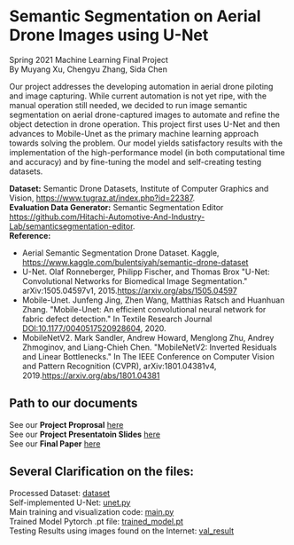 # Semantic Segmentation on Aerial Drone Images using U-Net
Spring 2021 Machine Learning Final Project  
By Muyang Xu, Chengyu Zhang, Sida Chen

Our project addresses the developing automation in aerial drone piloting and image capturing. While current automation is not yet ripe, with the manual operation still needed, we decided to run image semantic segmentation on aerial drone-captured images to automate and refine the object detection in drone operation. This project first uses U-Net and then advances to Mobile-Unet as the primary machine learning approach towards solving the problem. Our model yields satisfactory results with the implementation of the high-performance model (in both computational time and accuracy) and by fine-tuning the model and self-creating testing datasets.

**Dataset:** Semantic Drone Datasets, Institute of Computer Graphics and Vision, https://www.tugraz.at/index.php?id=22387.  
**Evaluation Data Generator:** Semantic Segmentation Editor https://github.com/Hitachi-Automotive-And-Industry-Lab/semanticsegmentation-editor.  
**Reference:**  
- Aerial Semantic Segmentation Drone Dataset. Kaggle, https://www.kaggle.com/bulentsiyah/semantic-drone-dataset
- U-Net. Olaf Ronneberger, Philipp Fischer, and Thomas Brox "U-Net: Convolutional Networks for Biomedical Image Segmentation." arXiv:1505.04597v1, 2015.https://arxiv.org/abs/1505.04597
- Mobile-Unet. Junfeng Jing, Zhen Wang, Matthias Ratsch and Huanhuan Zhang. "Mobile-Unet: An efficient convolutional neural network for fabric defect detection." In Textile Research Journal [DOI:10.1177/0040517520928604](https://journals.sagepub.com/doi/full/10.1177/0040517520928604), 2020.
- MobileNetV2. Mark Sandler, Andrew Howard, Menglong Zhu, Andrey Zhmoginov, and Liang-Chieh Chen. "MobileNetV2: Inverted Residuals and Linear Bottlenecks." In The IEEE Conference on Computer Vision and Pattern Recognition (CVPR), arXiv:1801.04381v4, 2019.https://arxiv.org/abs/1801.04381  

## Path to our documents  
See our **Project Proprosal** [here](document/Project%20Proposal.pdf)  
See our **Project Presentatoin Slides** [here](https://docs.google.com/presentation/d/1X5dVDS3FbJU6Vf7eZQmayWUq979J6oYpvzezia4IyJo/edit?usp=sharing)  
See our **Final Paper** [here](document/Final_paper_draft.pdf)  

## Several Clarification on the files:  
Processed Dataset: [dataset](dataset)  
Self-implemented U-Net: [unet.py](unet.py)  
Main training and visualization code: [main.py](main.py)  
Trained Model Pytorch .pt file: [trained_model.pt](trained_model.pt)  
Testing Results using images found on the Internet: [val_result](val_result)  



